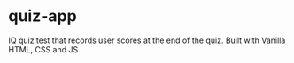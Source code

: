 # quiz-app
IQ quiz test that records user scores at the end of the quiz. Built with Vanilla HTML, CSS and JS

